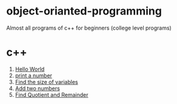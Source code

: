 # object-orianted-programming
Almost all programs of c++ for beginners (college level programs)  
<h1 id="dart--">c++</h1>
<ol>
<li><a href="https://github.com/shfaizan/object-orianted-programming/blob/master/hello%20world.cpp">Hello World</a></li>
<li><a href="https://github.com/shfaizan/object-orianted-programming/blob/master/print%20number.cpp">print a number</a></li>
 <li><a href="https://github.com/shfaizan/object-orianted-programming/blob/master/size.cpp">Find the size of variables</a></li>
 <li><a href="https://github.com/shfaizan/object-orianted-programming/blob/master/add.cpp">Add two numbers</a></li>
<li><a href="https://github.com/shfaizan/object-orianted-programming/blob/master/quotient%20and%20reminder.cpp">Find Quotient and Remainder</a></li>
</ol>
